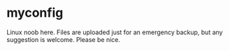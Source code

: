 # myconfig
Linux noob here. Files are uploaded just for an emergency backup, but any suggestion is welcome. Please be nice.
